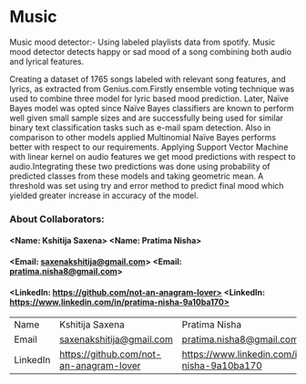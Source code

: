 # Music
Music mood detector:- Using labeled playlists data from spotify. Music mood detector detects happy or sad mood of a song combining both audio and lyrical features.

Creating a dataset of 1765 songs labeled with relevant song features, and lyrics, as extracted from Genius.com.Firstly ensemble voting technique was used to combine three model for lyric based mood prediction. Later, Naïve Bayes model was opted since Naïve Bayes classifiers are known to perform well given small sample sizes and are successfully being used for similar binary text classification tasks such as e-mail spam detection. Also in comparison to other models applied Multinomial Naïve Bayes performs better with respect to our requirements. Applying Support Vector Machine with linear kernel on audio features we get mood predictions with respect to audio.Integrating these two predictions was done using probability of predicted classes from these models and taking geometric mean. A threshold was set using try and error method to predict final mood which yielded greater increase in accuracy of the model.

### About Collaborators:

#### <Name: Kshitija Saxena>                                  <Name: Pratima Nisha>
#### <Email: saxenakshitija@gmail.com>                        <Email: pratima.nisha8@gmail.com>
#### <LinkedIn: https://github.com/not-an-anagram-lover>      <LinkedIn: https://www.linkedin.com/in/pratima-nisha-9a10ba170>

|   |  |  |
| ------------- | ------------- | ------------- |
| Name  | Kshitija Saxena  | Pratima Nisha |
| Email | saxenakshitija@gmail.com | pratima.nisha8@gmail.com |
| LinkedIn | https://github.com/not-an-anagram-lover | https://www.linkedin.com/in/pratima-nisha-9a10ba170 |
